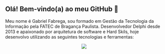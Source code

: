 ## Olá! Bem-vindo(a) ao meu GitHub 👋

Meu nome é Gabriel Fabrega, sou formado em Gestão da Tecnologia da Informação pela FATEC de Bragança Paulista.
Desenvolvedor Delphi desde 2013 e apaixonado por arquitetura de software e Hard Skils, hoje desenvolvo utilizando as seguintes tecnologias e ferramentas:

<p align="center">
  <a href="https://skillicons.dev">
    <img src="https://skillicons.dev/icons?i=java,hibernate,spring" />
  </a>
</p>



<!--
**glfabrega/glfabrega** is a ✨ _special_ ✨ repository because its `README.md` (this file) appears on your GitHub profile.

Here are some ideas to get you started:

- 🔭 I’m currently working on ...
- 🌱 I’m currently learning ...
- 👯 I’m looking to collaborate on ...
- 🤔 I’m looking for help with ...
- 💬 Ask me about ...
- 📫 How to reach me: ...
- 😄 Pronouns: ...
- ⚡ Fun fact: ...
-->
